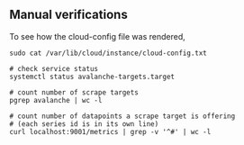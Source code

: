 ## Manual verifications
To see how the cloud-config file was rendered,

```shell
sudo cat /var/lib/cloud/instance/cloud-config.txt
```

```shell
# check service status
systemctl status avalanche-targets.target

# count number of scrape targets
pgrep avalanche | wc -l

# count number of datapoints a scrape target is offering
# (each series id is in its own line)
curl localhost:9001/metrics | grep -v '^#' | wc -l
```
